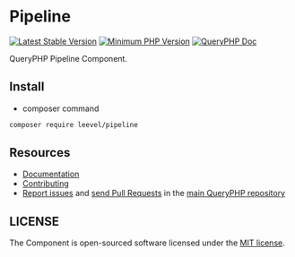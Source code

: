 Pipeline
=================

[![Latest Stable Version](http://img.shields.io/packagist/v/leevel/pipeline.svg)](https://packagist.org/packages/leevel/pipeline)
<a href="https://php.net"><img src="https://img.shields.io/badge/php-%3E%3D%208.1.0-8892BF.svg" alt="Minimum PHP Version"></a>
[![QueryPHP Doc](https://img.shields.io/badge/docs-passing-green.svg?maxAge=2592000)](https://www.queryphp.com/docs/)

QueryPHP Pipeline Component.

## Install

- composer command

```bash
composer require leevel/pipeline
```

Resources
---------

  * [Documentation](https://www.queryphp.com/docs/component/pipeline.html)
  * [Contributing](https://www.queryphp.com/docs/developer/)
  * [Report issues](https://github.com/hunzhiwange/framework/issues) and
    [send Pull Requests](https://github.com/hunzhiwange/framework/pulls)
    in the [main QueryPHP repository](https://github.com/hunzhiwange/framework)

## LICENSE

The Component is open-sourced software licensed under the [MIT license](LICENSE).